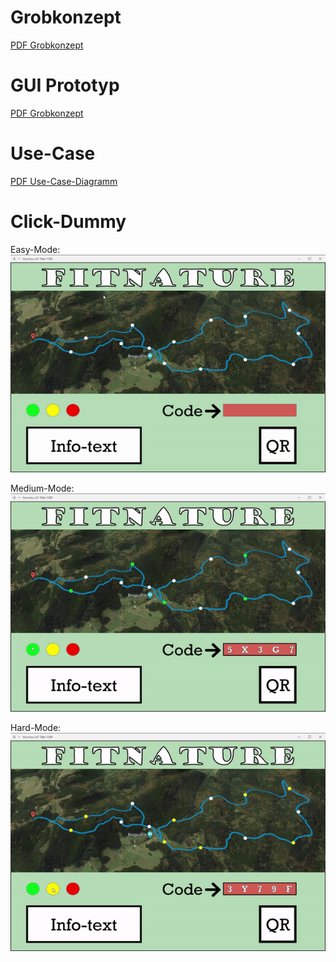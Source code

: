 # Grobkonzept

[PDF Grobkonzept](https://github.com/NiklasBleicher/IoT/blob/main/Files/Grobkonzept.pdf)

# GUI Prototyp

[PDF Grobkonzept](https://github.com/NiklasBleicher/IoT/blob/main/Files/HighHeros_Grobentwurf.pdf)

# Use-Case

[PDF Use-Case-Diagramm](https://github.com/NiklasBleicher/IoT/blob/main/Files/GUI-Prototyp/UseCaseDiagramm.pdf)


# Click-Dummy

Easy-Mode:
![Easy-Mode](https://github.com/NiklasBleicher/IoT/blob/main/Files/GUI-Prototyp/easy.gif)

Medium-Mode:
![Medium-Mode](https://github.com/NiklasBleicher/IoT/blob/main/Files/GUI-Prototyp/medium.gif)

Hard-Mode:
![Hard-Mode](https://github.com/NiklasBleicher/IoT/blob/main/Files/GUI-Prototyp/hard.gif) 

